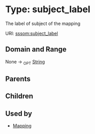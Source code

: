 
# Type: subject_label


The label of subject of the mapping

URI: [sssom:subject_label](http://w3id.org/sssom/subject_label)


## Domain and Range

None ->  <sub>OPT</sub> [String](types/String.md)

## Parents


## Children


## Used by

 * [Mapping](Mapping.md)
